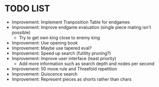 # TODO LIST

* Improvement: Implement Tranposition Table for endgames
* Improvement: Improve endgame evaluation (single piece mating isn't possible)
  * Try to get own king close to enemy king
* Improvement: Use opening book
* Improvement: Maybe use tapered eval?
* Improvement: Speed up search (futility pruning?)
* Improvement: Improve user interface (least priority)
  * Add more information such as search depth and nodes per second
* Improvement: 50 move rule and Threefold repetition
* Improvement: Quiscence search
* Improvement: Represent pieces as shorts rather than chars